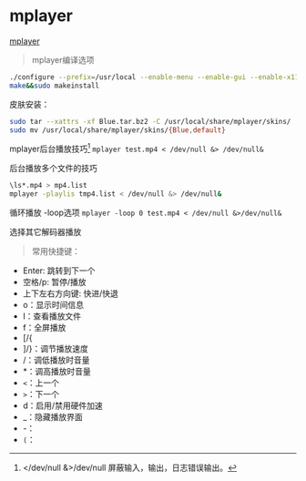 # mplayer

[mplayer](http://mplayerhq.hu/design7/dload.html)

> mplayer编译选项

```Bash
./configure --prefix=/usr/local --enable-menu --enable-gui --enable-x11 --enable-debug
make&&sudo makeinstall
```

皮肤安装：
```Bash
sudo tar --xattrs -xf Blue.tar.bz2 -C /usr/local/share/mplayer/skins/
sudo mv /usr/local/share/mplayer/skins/{Blue,default}
```

mplayer后台播放技巧[^1] `mplayer test.mp4 < /dev/null &> /dev/null&`

后台播放多个文件的技巧
```Bash
\ls*.mp4 > mp4.list
mplayer -playlis tmp4.list < /dev/null &> /dev/null&
```

循环播放 -loop选项 `mplayer -loop 0 test.mp4 < /dev/null &>/dev/null&`

选择其它解码器播放
 
> 常用快捷键：

+ Enter: 跳转到下一个
+ 空格/p: 暂停/播放
+ 上下左右方向键: 快进/快退
+ o：显示时间信息
+ I：查看播放文件
+ f：全屏播放
+ [/{
+ ]/}：调节播放速度
+ /：调低播放时音量
+ *：调高播放时音量
+ `<`：上一个
+ `>`：下一个
+ d：启用/禁用硬件加速
+ _：隐藏播放界面
+ -：
+ `(`：

[^1]: </dev/null &>/dev/null 屏蔽输入，输出，日志错误输出。
 
